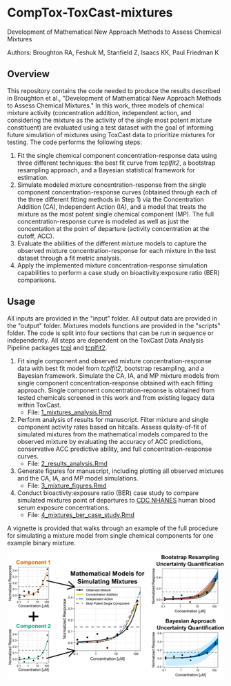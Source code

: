 # CompTox-ToxCast-mixtures
Development of Mathematical New Approach Methods to Assess Chemical Mixtures

Authors: Broughton RA, Feshuk M, Stanfield Z, Isaacs KK, Paul Friedman K

## Overview
This repository contains the code needed to produce the results described in Broughton et al., "Development of Mathematical New Approach Methods to Assess Chemical Mixtures." In this work, three models of chemical mixture activity (concentration addition, independent action, and considering the mixture as the activity of the single most potent mixture constituent) are evaluated using a test dataset with the goal of informing future simulation of mixtures using ToxCast data to prioritize mixtures for testing. The code performs the following steps:
1.	Fit the single chemical component concentration-response data using three different techniques: the best fit curve from _tcplfit2_, a bootstrap resampling approach, and a Bayesian statistical framework for estimation.
2.	Simulate modeled mixture concentration-response from the single component concentration-response curves (obtained through each of the three different fitting methods in Step 1) via the Concentration Addition (CA), Independent Action (IA), and a model that treats the mixture as the most potent single chemical component (MP). The full concentration-response curve is modeled as well as just the concentation at the point of departure (activity concentration at the cutoff, ACC).
3.	Evaluate the abilities of the different mixture models to capture the observed mixture concentration-response for each mixture in the test dataset through a fit metric analysis.
4.	Apply the implemented mixture concentration-response simulation capabilities to perform a case study on bioactivity:exposure ratio (BER) comparisons.

## Usage
All inputs are provided in the "input" folder. All output data are provided in the "output" folder. Mixtures models functions are provided in the "scripts" folder. The code is split into four sections that can be run in sequence or independently. All steps are dependent on the ToxCast Data Analysis Pipeline packages [tcpl](https://cran.r-project.org/web/packages/tcpl/index.html) and [tcplfit2](https://cran.r-project.org/web/packages/tcplfit2/index.html).
1. Fit single component and observed mixture concentration-response data with best fit model from _tcplfit2_, bootstrap resampling, and a Bayesian framework. Simulate the CA, IA, and MP mixture models from single component concentration-response obtained with each fitting approach. Single component concentration-reponse is obtained from tested chemicals screened in this work and from existing legacy data within ToxCast.
    * File: [1_mixtures_analysis.Rmd](1_mixtures_analysis.Rmd)
2. Perform analysis of results for manuscript. Filter mixture and single component activity rates based on hitcalls. Assess qulaity-of-fit of simulated mixtures from the mathematical models compared to the observed mixture by evaluating the accuracy of ACC predictions, conservative ACC predictive ability, and full concentration-response curves.
    * File: [2_results_analysis.Rmd](2_results_analysis.Rmd)
3. Generate figures for manuscript, including plotting all observed mixtures and the CA, IA, and MP model simulations. 
    * File: [3_mixture_figures.Rmd](3_mixture_figures.Rmd)
4. Conduct bioactivty:exposure ratio (BER) case study to compare simulated mixtures point of departures to [CDC NHANES](https://www.cdc.gov/nchs/nhanes/index.html) human blood serum exposure concentrations. 
    * File: [4_mixtures_ber_case_study.Rmd](4_mixtures_ber_case_study.Rmd)

A vignette is provided that walks through an example of the full procedure for simulating a mixture model from single chemical components for one example binary mixture.

![Graphical Abstract.](/figures/GraphicalAbstract.png)
